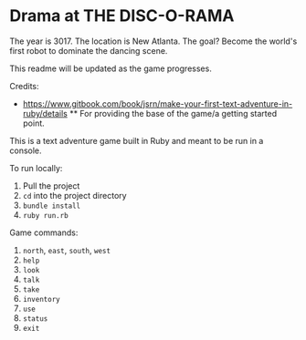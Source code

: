 Drama at THE DISC-O-RAMA
========================

The year is 3017. The location is New Atlanta. The goal? Become the world's first robot to dominate the dancing scene.

This readme will be updated as the game progresses.

Credits:
* https://www.gitbook.com/book/jsrn/make-your-first-text-adventure-in-ruby/details
** For providing the base of the game/a getting started point.

This is a text adventure game built in Ruby and meant to be run in a console.

To run locally:
1. Pull the project
2. `cd` into the project directory
3. `bundle install`
4. `ruby run.rb`

Game commands:
1. `north`, `east`, `south`, `west`
2. `help`
3. `look`
4. `talk`
5. `take`
6. `inventory`
7. `use`
9. `status`
10. `exit`
